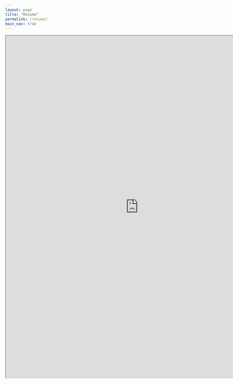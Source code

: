 ```yaml
---
layout: page
title: "Resume" 
permalink: /resume/
main_nav: true
---
```

<iframe src="https://resume.creddle.io/embed/a79r73z8u0u" width="850" height="1100" seamless></iframe>